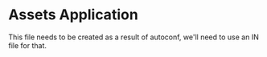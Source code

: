 # Assets Application

This file needs to be created as a result of autoconf, we'll need to use an IN file for that.
